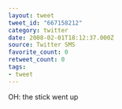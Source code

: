 ```yaml
---
layout: tweet
tweet_id: "667158212"
category: twitter
date: 2008-02-01T18:12:37.000Z
source: Twitter SMS
favorite_count: 0
retweet_count: 0
tags:
- tweet
---
```


OH: the stick went up
